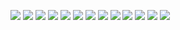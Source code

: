 ---
---
![](/assets/gallery/DSC_3441.JPG)
![](/assets/gallery/DSC_3445.JPG)
![](/assets/gallery/DSC_3461.JPG)
![](/assets/gallery/DSC_3485.JPG)
![](/assets/gallery/DSC_5064.JPG)
![](/assets/gallery/DSC_5070.JPG)
![](/assets/gallery/DSC_5075.JPG)
![](/assets/gallery/DSC_5086.JPG)
![](/assets/gallery/DSC_5092.JPG)
![](/assets/gallery/DSC_5098.JPG)
![](/assets/gallery/DSC_5105.JPG)
![](/assets/gallery/DSC_5135.JPG)
![](/assets/gallery/DSC_5145.JPG)
